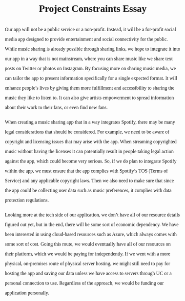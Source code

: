 <style>
/* Set the font and line spacing */
body {
    font-family: "Times New Roman", Times, serif;
    font-size: 12pt;
    line-height: 2;
}

/* Set heading styles */
h1 {
    font-size: 24pt;
    font-weight: bold;
    text-align: center;
}

h2 {
    font-size: 18pt;
    font-weight: bold;
}

/* Set paragraph margins */
p {
    margin-bottom: 0.5em;
}

</style>

# Project Constraints Essay

Our app will not be a public service or a non-profit. Instead, it will be a for-profit social media app designed to provide entertainment and social connectivity for the public. While music sharing is already possible through sharing links, we hope to integrate it into our app in a way that is not mainstream, where you can share music like we share text posts on Twitter or photos on Instagram. By focusing more on sharing music media, we can tailor the app to present information specifically for a single expected format. It will enhance people’s lives by giving them more fulfillment and accessibility to sharing the music they like to listen to. It can also give artists empowerment to spread information about their work to their fans, or even find new fans.

When creating a music sharing app that in a way integrates Spotify, there may be many legal considerations that should be considered. For example, we need to be aware of copyright and licensing issues that may arise with the app. When streaming copyrighted music without having the licenses it can potentially result in people taking legal action against the app, which could become very serious. So, if we do plan to integrate Spotify within the app, we must ensure that the app complies with Spotify’s TOS (Terms of Service) and any applicable copyright laws. Then we also need to make sure that since the app could be collecting user data such as music preferences, it complies with data protection regulations.

Looking more at the tech side of our application, we don’t have all of our resource details figured out yet, but in the end, there will be some sort of economic dependency. We have been interested in using cloud-based resources such as Azure, which always comes with some sort of cost. Going this route, we would eventually have all of our resources on their platform, which we would be paying for independently. If we went with a more physical, on-premises route of physical server hosting, we might still need to pay for hosting the app and saving our data unless we have access to servers through UC or a personal connection to use. Regardless of the approach, we would be funding our application personally.

